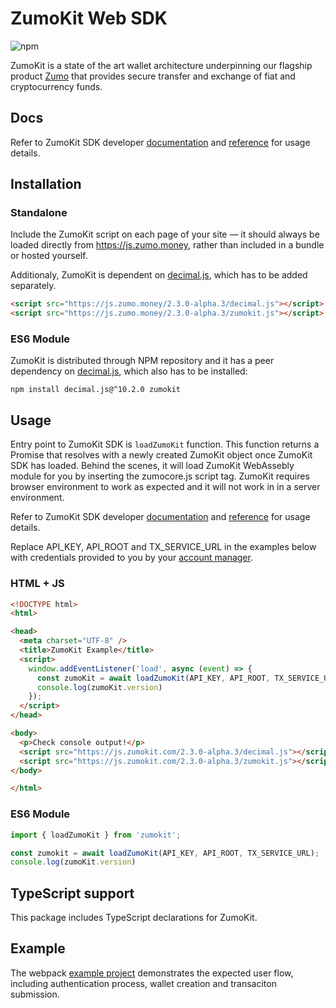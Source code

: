 # ZumoKit Web SDK

![npm](https://img.shields.io/npm/v/zumokit)

ZumoKit is a state of the art wallet architecture underpinning our flagship product [Zumo](https://www.zumo.money/) that provides secure transfer and exchange of fiat and cryptocurrency funds.

## Docs

Refer to ZumoKit SDK developer [documentation](https://developers.zumo.money/docs/intro/) and [reference](https://zumo.github.io/zumokit-js/) for usage details.

## Installation

### Standalone

Include the ZumoKit script on each page of your site — it should always be loaded directly from https://js.zumo.money, rather than included in a bundle or hosted yourself.

Additionaly, ZumoKit is dependent on [decimal.js](https://github.com/MikeMcl/decimal.js/), which has to be added separately.

```html
<script src="https://js.zumo.money/2.3.0-alpha.3/decimal.js"></script>
<script src="https://js.zumo.money/2.3.0-alpha.3/zumokit.js"></script>
```

### ES6 Module

ZumoKit is distributed through NPM repository and it has a peer dependency on [decimal.js](https://github.com/MikeMcl/decimal.js/), which also has to be installed:

```
npm install decimal.js@^10.2.0 zumokit
```

## Usage

Entry point to ZumoKit SDK is `loadZumoKit` function. This function returns a Promise that resolves with a newly created ZumoKit object once ZumoKit SDK has loaded. Behind the scenes, it will load ZumoKit WebAssebly module for you by inserting the zumocore.js script tag. ZumoKit requires browser environment to work as expected and it will not work in in a server environment.

Refer to ZumoKit SDK developer [documentation](https://developers.zumo.money/docs/intro/) and [reference](https://zumo.github.io/zumokit-js/) for usage details.

Replace API_KEY, API_ROOT and TX_SERVICE_URL in the examples below with credentials provided to you by your [account manager](mailto:support@zumo.money).

### HTML + JS

```html
<!DOCTYPE html>
<html>

<head>
  <meta charset="UTF-8" />
  <title>ZumoKit Example</title>
  <script>
    window.addEventListener('load', async (event) => {
      const zumoKit = await loadZumoKit(API_KEY, API_ROOT, TX_SERVICE_URL);
      console.log(zumoKit.version)
    });
  </script>
</head>

<body>
  <p>Check console output!</p>
  <script src="https://js.zumokit.com/2.3.0-alpha.3/decimal.js"></script>
  <script src="https://js.zumokit.com/2.3.0-alpha.3/zumokit.js"></script>
</body>

</html>
```

### ES6 Module

```js
import { loadZumoKit } from 'zumokit';

const zumokit = await loadZumoKit(API_KEY, API_ROOT, TX_SERVICE_URL);
console.log(zumoKit.version)
```

## TypeScript support

This package includes TypeScript declarations for ZumoKit.

## Example

The webpack [example project](https://github.com/zumo/zumokit-js/tree/master/example) demonstrates the expected user flow, including authentication process, wallet creation and transaciton submission.
